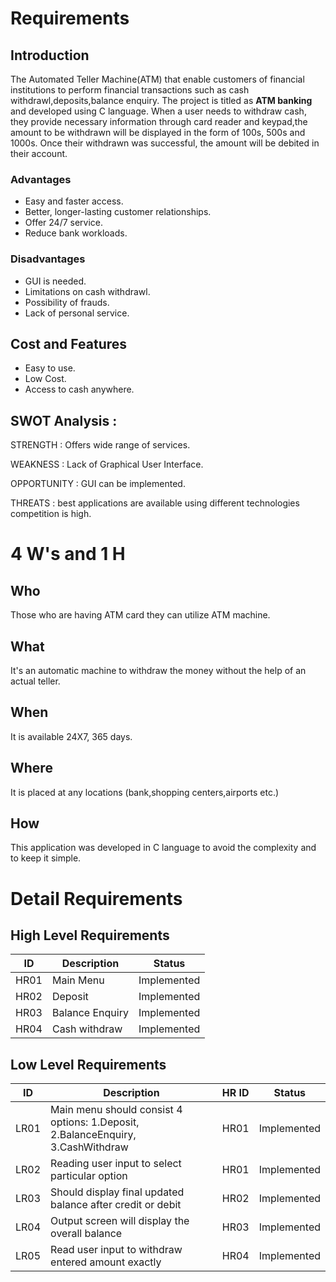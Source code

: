 
# Requirements

## Introduction
 The Automated Teller Machine(ATM) that enable customers of financial institutions to perform financial transactions such as cash withdrawl,deposits,balance enquiry. The project is titled as **ATM banking** and developed using C language.
 When a user needs to withdraw cash, they provide necessary information through card reader and keypad,the amount to be withdrawn will be displayed in the form of 100s, 500s and 1000s. Once their withdrawn was successful, the amount will be debited in their account.

### Advantages
-   Easy and faster access.
-   Better, longer-lasting customer relationships.
-   Offer 24/7 service.
-   Reduce bank workloads.
 
 ### Disadvantages
-   GUI is needed.
-   Limitations on cash withdrawl.
-   Possibility of frauds.
-   Lack of personal service.
 
## Cost and Features
-   Easy to use.
-   Low Cost.
-   Access to cash anywhere.

## SWOT Analysis  :

STRENGTH : Offers wide range of services.

WEAKNESS : Lack of Graphical User Interface.

OPPORTUNITY : GUI can be implemented.

THREATS  : best applications are available using different technologies competition is high.


       

# 4 W's and 1 H

## Who
Those who are having ATM card they can utilize ATM machine.

## What
It's an automatic machine to withdraw the money without the help of an actual teller.

## When
It is available 24X7, 365 days.

## Where
It is placed at any locations (bank,shopping centers,airports etc.)

## How
This application was developed in C language to avoid the complexity and to keep it simple. 

# Detail Requirements

## High Level Requirements
| ID | Description | Status |
|--|--|--|
| HR01 |Main Menu  | Implemented |
| HR02 | Deposit | Implemented |
| HR03 | Balance Enquiry |  Implemented |
| HR04 | Cash withdraw |  Implemented |


## Low Level Requirements 

| ID | Description | HR ID | Status |
|--|--|--|--|
| LR01 |Main menu should consist 4 options: 1.Deposit, 2.BalanceEnquiry, 3.CashWithdraw  | HR01| Implemented |
| LR02 | Reading user input to select particular option | HR01| Implemented |
 LR03 | Should display final updated balance after credit or debit | HR02| Implemented |
| LR04 | Output screen will display the overall balance | HR03| Implemented |
| LR05 |Read user input to withdraw entered amount exactly | HR04| Implemented |
